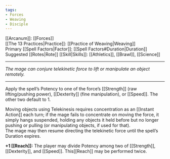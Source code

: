 ```yaml
---
tags:
- Forces
- Weaving
- Disciple
---
```


[[Arcanum]]: [[Forces]]\
[[The 13 Practices|Practice]]: [[Practice of Weaving|Weaving]]\
Primary [[Spell Factors|Factor]]: [[Spell Factors#Duration|Duration]]\
Suggested [[Rotes|Rote]] [[Skill|Skills]]: [[Athletics]], [[Brawl]], [[Science]]

---

_The mage can conjure telekinetic force to lift or manipulate an object remotely._

---

Apply the spell’s Potency to one of the force’s [[Strength]] (raw lifting/pushing power), [[Dexterity]] (fine manipulation), or [[Speed]]. The other two default to 1.

Moving objects using Telekinesis requires concentration as an [[Instant Action]] each turn; if the mage fails to concentrate on moving the force, it simply hangs suspended, holding any objects it held before but no longer pushing or pulling (or manipulating objects, if used for that).\
The mage may then resume directing the telekinetic force until the spell’s Duration expires.

**+1 [[Reach]]:** The player may divide Potency among two of [[Strength]], [[Dexterity]], and [[Speed]]. This[[Reach]] may be performed twice.